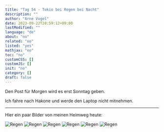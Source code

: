 ```yaml
---
title: "Tag 54 - Tokio bei Regen bei Nacht"
description: ""
author: "Arne Vogel"
date: 2023-09-22T20:59:12+09:00
lastModified: ""
language: "de"
about: "no"
related: "no"
listed: "yes"
mathjax: "no"
toc: "no"
customCSS: []
customJS: []
init: "no"
category: []
draft: false
---
```


Den Post für Morgen wird es erst Sonntag geben.

Ich fahre nach Hakone und werde den Laptop nicht mitnehmen.

---

Hier ein paar Bilder von meinen Heimweg heute:

![Regen](regen.jpg)
![Regen](regen2.jpg)
![Regen](regen3.jpg)
![Regen](regen4.jpg)
![Regen](regen5.jpg)
![Regen](regen6.jpg)
